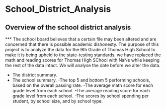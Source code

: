 # School_District_Analysis

## Overview of the school district analysis

*** The school board believes that a certain file may been altered and are concerned that there is possible academic dishonesty. The purpose of this project is to analyze the data for the 9th Grade of Thomas High School to make it is being upheld to the state-testing standards. we have replaced the math and reading scores for Thomas High SChool with NaNs while keeping the rest of the data intact. We will analyse the date before we alter the data.
- The district summary.
- The school summary.
-The top 5 and bottom 5 performing schools, based on the overall passing rate.
-The average math score for each grade level from each school.
-The average reading score for each grade level from each school.
-The scores by school spending per student, by school size, and by school type.
